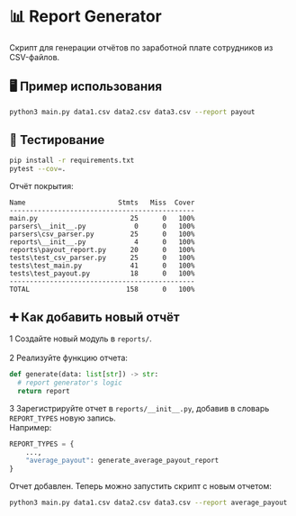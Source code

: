 # 📊 Report Generator

Скрипт для генерации отчётов по заработной плате сотрудников из CSV-файлов.

## 🖥 Пример использования

```bash
python3 main.py data1.csv data2.csv data3.csv --report payout
```

## 🧪 Тестирование

```bash
pip install -r requirements.txt
pytest --cov=.
```

Отчёт покрытия:

```text
Name                       Stmts   Miss  Cover
----------------------------------------------
main.py                       25      0   100%
parsers\__init__.py            0      0   100%
parsers\csv_parser.py         25      0   100%
reports\__init__.py            4      0   100%
reports\payout_report.py      20      0   100%
tests\test_csv_parser.py      25      0   100%
tests\test_main.py            41      0   100%
tests\test_payout.py          18      0   100%
----------------------------------------------
TOTAL                        158      0   100%
```

## ➕ Как добавить новый отчёт

1 Создайте новый модуль в ```reports/```.<br><br>
2 Реализуйте функцию отчета:
```python
def generate(data: list[str]) -> str:
  # report generator's logic 
  return report
```
3 Зарегистрируйте отчет в ```reports/__init__.py```, добавив в словарь ```REPORT_TYPES``` новую запись. <br>
Например:
```python
REPORT_TYPES = {
    ...,
    "average_payout": generate_average_payout_report
}
```

Отчет добавлен. Теперь можно запустить скрипт с новым отчетом:
```bash
python3 main.py data1.csv data2.csv data3.csv --report average_payout
```
